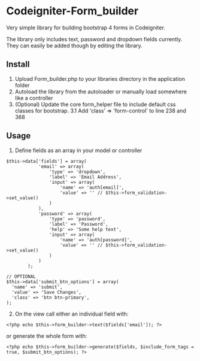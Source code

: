 # Codeigniter-Form_builder
Very simple library for building bootstrap 4 forms in Codeigniter.

The library only includes text, password and dropdown fields currently. They can easily be added though by editing the library.

## Install

1. Upload Form_builder.php to your libraries directory in the application folder
2. Autoload the library from the autoloader or manually load somewhere like a controller
3. (Optional) Update the core form_helper file to include default css classes for bootstrap.
3.1 Add 'class' => 'form-control' to line 238 and 368

## Usage

1. Define fields as an array in your model or controller

~~~~
$this->data['fields'] = array(
			'email' => array(
				'type' => 'dropdown',
				'label' => 'Email Address',
				'input' => array(
					'name' => 'auth[email]',
					'value' => '' // $this->form_validation->set_value()
				)
			),
			'password' => array(
				'type' => 'password',
				'label' => 'Password',
				'help' => 'Some help text',
				'input' => array(
					'name' => 'auth[password]',
					'value' => '' // $this->form_validation->set_value()
				)
			)
		);
    
// OPTIONAL
$this->data['submit_btn_options'] = array(
  'name' => 'submit',
  'value' => 'Save Changes',
  'class' => 'btn btn-primary',
);
~~~~

2. On the view call either an individual field with:
~~~~
<?php echo $this->form_builder->text($fields['email']); ?>
~~~~

or generate the whole form with: 
~~~~
<?php echo $this->form_builder->generate($fields, $include_form_tags = true, $submit_btn_options); ?>
~~~~
